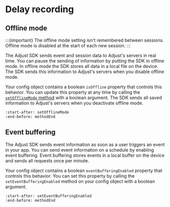 # Delay recording

## Offline mode

:::{important}
The offline mode setting isn't remembered between sessions. Offline mode is disabled at the start of each new session.
:::

The Adjust SDK sends event and session data to Adjust's servers in real time. You can pause the sending of information by putting the SDK in offline mode. In offline mode the SDK stores all data in a local file on the device. The SDK sends this information to Adjust's servers when you disable offline mode.

Your config object contains a boolean `isOffline` property that controls this behavior. You can update this property at any time by calling the [`setOfflineMode` method](ios-setOfflineMode-invocation) with a boolean argument. The SDK sends all saved information to Adjust's servers when you deactivate offline mode.

```{include} /ios/fragments/Adjust.md
:start-after: setOfflineMode
:end-before: methodEnd
```

## Event buffering

The Adjust SDK sends event information as soon as a user triggers an event in your app. You can send event information on a schedule by enabling event buffering. Event buffering stores events in a local buffer on the device and sends all requests once per minute.

Your config object contains a boolean `eventBufferingEnabled` property that controls this behavior. You can set this property by calling the `setEventBufferingEnabled` method on your config object with a boolean argument.

```{include} /ios/fragments/ADJConfig.md
:start-after: setEventBufferingEnabled
:end-before: methodEnd
```
